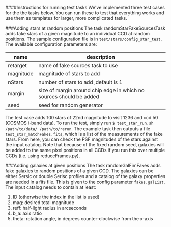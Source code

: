 ####Instructions for running test tasks
We've implemented three test cases for the the tasks below. You can run these to test that everything works and use them as templates for larger, more complicated tasks. 

###Adding stars at random positions
The task randomStarFakeSourcesTask adds fake stars of a given magnitude to an individual CCD at random positions. The sample configuration file is in `test/stars/config_star_test`. The available configuration parameters are:

name | description
---------| -------------
retarget | name of fake sources task to use
magnitude | magnitude of stars to add
nStars | number of stars to add ,default is 1
margin | size of margin around chip edge in which no sources should be added 
seed | seed for random generator 

The test case adds 100 stars of 22nd magnitude to visit 1236 and ccd 50 (COSMOS i-band data). To run the test, simply run `$ test_star_run.sh /path/to/data/ /path/to/rerun`. The example task then outputs a file `test_star_matchFakes.fits`, which is a list of the measurements of the fake stars. From here, you can check the PSF magnitudes of the stars against the input catalog. Note that because of the fixed random seed, galaxies will be added to the same pixel positions in all CCDs if you run this over multiple CCDs (i.e. using reduceFrames.py).

###Adding galaxies at given positions
The task randomGalFimFakes adds fake galaxies to random positions of a given CCD. The galaxies can be either Sersic or double Serisc profiles and a catalog of the galaxy properties are needed in a fits file. This is given to the config parameter `fakes.galList`. The input catalog needs to contain at least:
  1. ID (otherwise the index in the list is used)
  2. mag: desired total magnitude
  3. reff: half-light radius in arcseconds
  4. b_a: axis ratio
  5. theta: rotation angle, in degrees counter-clockwise from the x-axis
